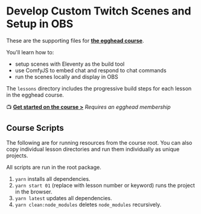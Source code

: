 # Develop Custom Twitch Scenes and Setup in OBS

These are the supporting files for **[the egghead course](https://5t3ph.dev/ets)**.

You'll learn how to:

- setup scenes with Eleventy as the build tool
- use ComfyJS to embed chat and respond to chat commands
- run the scenes locally and display in OBS

The `lessons` directory includes the progressive build steps for each lesson in the egghead course.

📺 **[Get started on the course >](https://5t3ph.dev/ets)**
_Requires an egghead membership_

## Course Scripts

The following are for running resources from the course root. You can also copy individual lesson directories and run them individually as unique projects.

All scripts are run in the root package.

1. `yarn` installs all dependencies.
1. `yarn start 01` (replace with lesson number or keyword) runs the project in the browser.
1. `yarn latest` updates all dependencies.
1. `yarn clean:node_modules` deletes `node_modules` recursively.
